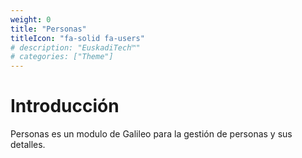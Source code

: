 ```yaml
---
weight: 0
title: "Personas"
titleIcon: "fa-solid fa-users"
# description: "EuskadiTech™"
# categories: ["Theme"]
---
```


# Introducción
Personas es un modulo de Galileo para la gestión de personas y sus detalles.
